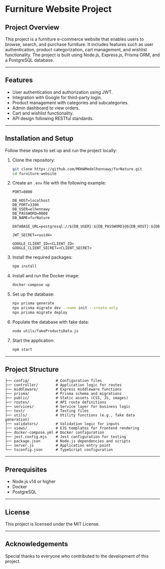 # Furniture Website Project

## Project Overview
This project is a furniture e-commerce website that enables users to browse, search, and purchase furniture. It includes features such as user authentication, product categorization, cart management, and wishlist functionality. The project is built using Node.js, Express.js, Prisma ORM, and a PostgreSQL database.

---

## Features
- User authentication and authorization using JWT.
- Integration with Google for third-party login.
- Product management with categories and subcategories.
- Admin dashboard to view orders.
- Cart and wishlist functionality.
- API design following RESTful standards.

---

## Installation and Setup
Follow these steps to set up and run the project locally:

1. Clone the repository:
   ```bash
   git clone https://github.com/MOHAMedelhennawy/forNature.git
   cd furniture-website
   ```

2. Create an `.env` file with the following example:
   ```
   PORT=8000

   DB_HOST=localhost
   DB_PORT=3306
   DB_USER=elhennawy
   DB_PASSWORD=0000
   DB_NAME=furNature

   DATABASE_URL=postgresql://${DB_USER}:${DB_PASSWORD}@${DB_HOST}:${DB_PORT}/${DB_NAME}

   JWT_SECRET=<uuid4>

   GOOGLE_CLIENT_ID=<CLIENT_ID>
   GOOGLE_CLIENT_SECRET=<CLIENT_SECRET>
   ```

3. Install the required packages:
   ```bash
   npm install
   ```

4. Install and run the Docker image:
   ```bash
   docker-compose up
   ```

5. Set up the database:
   ```bash
   npx prisma generate
   npx prisma migrate dev --name init --create-only
   npx prisma migrate deploy
   ```

6. Populate the database with fake data:
   ```bash
   node utils/fakeProductsData.js
   ```

7. Start the application:
   ```bash
   npm start
   ```

---

## Project Structure
```
├── config/            # Configuration files
├── controller/        # Application logic for routes
├── middleware/        # Express middleware functions
├── prisma/            # Prisma schema and migrations
├── public/            # Static assets (CSS, JS, images)
├── routes/            # API route definitions
├── services/          # Service layer for business logic
├── test/              # Testing files
├── utils/             # Utility functions (e.g., fake data generation)
├── validators/        # Validation logic for inputs
├── views/             # EJS templates for frontend rendering
├── docker-compose.yml # Docker configuration
├── jest.config.mjs    # Jest configuration for testing
├── package.json       # Node.js dependencies and scripts
├── server.js          # Application entry point
└── tsconfig.json      # TypeScript configuration
```

---

## Prerequisites
- Node.js v14 or higher
- Docker
- PostgreSQL

---

## License
This project is licensed under the MIT License.

---

## Acknowledgements
Special thanks to everyone who contributed to the development of this project.
